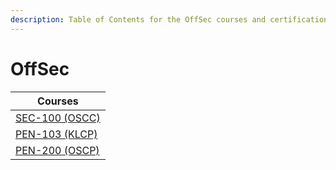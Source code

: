 ```yaml
---
description: Table of Contents for the OffSec courses and certifications
---
```


# OffSec

| Courses                                |
| -------------------------------------- |
| [SEC-100 (OSCC)](SEC-100.md)           |
| [PEN-103 (KLCP)](PEN-103.md)           |
| [PEN-200 (OSCP)](../offsec/pen-200.md) |
